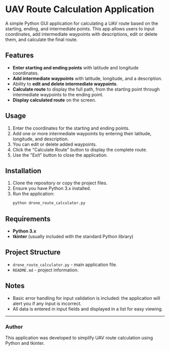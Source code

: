 # UAV Route Calculation Application

A simple Python GUI application for calculating a UAV route based on the starting, ending, and intermediate points. This app allows users to input coordinates, add intermediate waypoints with descriptions, edit or delete them, and calculate the final route.

## Features

- **Enter starting and ending points** with latitude and longitude coordinates.
- **Add intermediate waypoints** with latitude, longitude, and a description.
- Ability to **edit and delete intermediate waypoints**.
- **Calculate route** to display the full path, from the starting point through intermediate waypoints to the ending point.
- **Display calculated route** on the screen.

## Usage

1. Enter the coordinates for the starting and ending points.
2. Add one or more intermediate waypoints by entering their latitude, longitude, and description.
3. You can edit or delete added waypoints.
4. Click the "Calculate Route" button to display the complete route.
5. Use the "Exit" button to close the application.

## Installation

1. Clone the repository or copy the project files.
2. Ensure you have Python 3.x installed.
3. Run the application:
    ```bash
    python drone_route_calculator.py
    ```

## Requirements

- **Python 3.x**
- **tkinter** (usually included with the standard Python library)

## Project Structure

- `drone_route_calculator.py` - main application file.
- `README.md` - project information.

## Notes

- Basic error handling for input validation is included: the application will alert you if any input is incorrect.
- All data is entered in input fields and displayed in a list for easy viewing.

---

### Author

This application was developed to simplify UAV route calculation using Python and tkinter.
